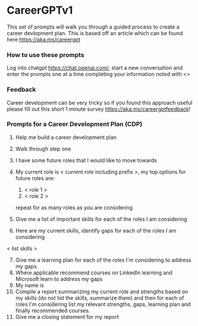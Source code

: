 # CareerGPTv1

This set of prompts will walk you through a guided process to create a career devlopment plan. This is based off an article which can be found here https://aka.ms/careergpt

### How to use these prompts
Log into chatgpt https://chat.openai.com/, start a new conversation and enter the prompts one at a time completing your information noted with <>

### Feedback
Career development can be very tricky so if you found this approach useful please fill out this short 1 minute survey https://aka.ms/careergptfeedback!

### Prompts for a Career Development Plan (CDP)

1. Help me build a career development plan
2. Walk through step one
3. I have some future roles that I would like to move towards
4. My current role is < current role including prefix >, my top options for future roles are:


   1. < role 1 >
   2. < role 2 >


   repeat for as many roles as you are considering

5. Give me a list of important skills for each of the roles I am considering
6. Here are my current skills, identify gaps for each of the roles I am considering


< list skills >


7. Give me a learning plan for each of the roles I'm considering to address my gaps.
8. Where applicable recommend courses on LinkedIn learning and Microsoft learn to address my gaps
9. My name is <name>
10. Compile a report summarizing my current role and strengths based on my skills (do not list the skills, summarize them) and then for each of roles I'm considering list my relevant strengths, gaps, learning plan and finally recommended courses.
11. Give me a closing statement for my report
